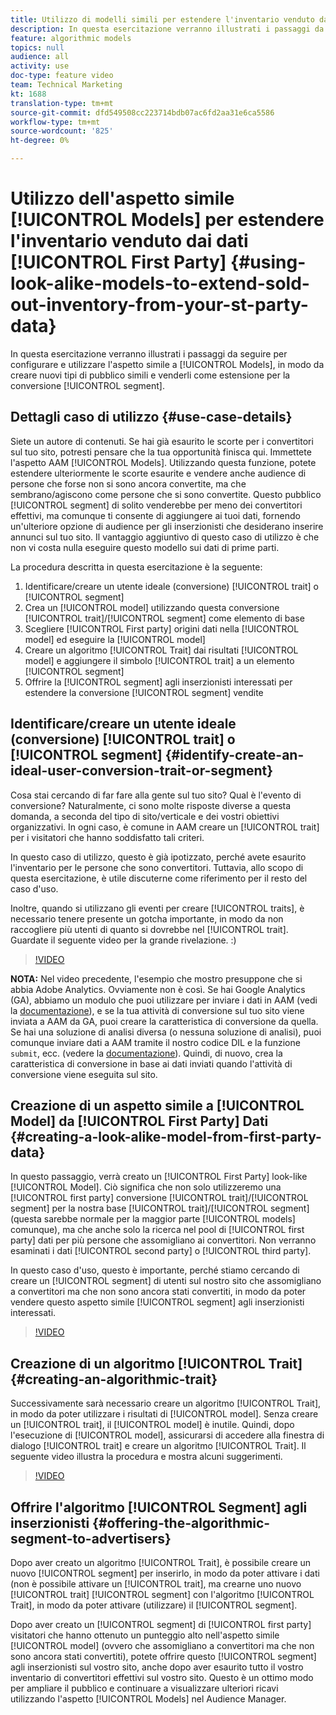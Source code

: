 ```yaml
---
title: Utilizzo di modelli simili per estendere l'inventario venduto dai dati di prime parti
description: In questa esercitazione verranno illustrati i passaggi da seguire per configurare e utilizzare modelli simili a quelli disponibili, in modo da creare nuovi tipi di pubblico simili e venderli come estensione per il segmento di conversione.
feature: algorithmic models
topics: null
audience: all
activity: use
doc-type: feature video
team: Technical Marketing
kt: 1688
translation-type: tm+mt
source-git-commit: dfd549508cc223714bdb07ac6fd2aa31e6ca5586
workflow-type: tm+mt
source-wordcount: '825'
ht-degree: 0%

---
```



# Utilizzo dell&#39;aspetto simile [!UICONTROL Models] per estendere l&#39;inventario venduto dai dati [!UICONTROL First Party] {#using-look-alike-models-to-extend-sold-out-inventory-from-your-st-party-data}

In questa esercitazione verranno illustrati i passaggi da seguire per configurare e utilizzare l&#39;aspetto simile a [!UICONTROL Models], in modo da creare nuovi tipi di pubblico simili e venderli come estensione per la conversione [!UICONTROL segment].

## Dettagli caso di utilizzo {#use-case-details}

Siete un autore di contenuti. Se hai già esaurito le scorte per i convertitori sul tuo sito, potresti pensare che la tua opportunità finisca qui. Immettete l&#39;aspetto AAM [!UICONTROL Models]. Utilizzando questa funzione, potete estendere ulteriormente le scorte esaurite e vendere anche audience di persone che forse non si sono ancora convertite, ma che sembrano/agiscono come persone che si sono convertite. Questo pubblico [!UICONTROL segment] di solito venderebbe per meno dei convertitori effettivi, ma comunque ti consente di aggiungere ai tuoi dati, fornendo un&#39;ulteriore opzione di audience per gli inserzionisti che desiderano inserire annunci sul tuo sito. Il vantaggio aggiuntivo di questo caso di utilizzo è che non vi costa nulla eseguire questo modello sui dati di prime parti.

La procedura descritta in questa esercitazione è la seguente:

1. Identificare/creare un utente ideale (conversione) [!UICONTROL trait] o [!UICONTROL segment]
1. Crea un [!UICONTROL model] utilizzando questa conversione [!UICONTROL trait]/[!UICONTROL segment] come elemento di base
1. Scegliere [!UICONTROL First party] origini dati nella [!UICONTROL model] ed eseguire la [!UICONTROL model]
1. Creare un algoritmo [!UICONTROL Trait] dai risultati [!UICONTROL model] e aggiungere il simbolo [!UICONTROL trait] a un elemento [!UICONTROL segment]
1. Offrire la [!UICONTROL segment] agli inserzionisti interessati per estendere la conversione [!UICONTROL segment] vendite

## Identificare/creare un utente ideale (conversione) [!UICONTROL trait] o [!UICONTROL segment] {#identify-create-an-ideal-user-conversion-trait-or-segment}

Cosa stai cercando di far fare alla gente sul tuo sito? Qual è l&#39;evento di conversione? Naturalmente, ci sono molte risposte diverse a questa domanda, a seconda del tipo di sito/verticale e dei vostri obiettivi organizzativi. In ogni caso, è comune in AAM creare un [!UICONTROL trait] per i visitatori che hanno soddisfatto tali criteri.

In questo caso di utilizzo, questo è già ipotizzato, perché avete esaurito l&#39;inventario per le persone che sono convertitori. Tuttavia, allo scopo di questa esercitazione, è utile discuterne come riferimento per il resto del caso d&#39;uso.

Inoltre, quando si utilizzano gli eventi per creare [!UICONTROL traits], è necessario tenere presente un gotcha importante, in modo da non raccogliere più utenti di quanto si dovrebbe nel [!UICONTROL trait]. Guardate il seguente video per la grande rivelazione. :)

>[!VIDEO](https://video.tv.adobe.com/v/23431/?quality=12)

**NOTA:** Nel video precedente, l&#39;esempio che mostro presuppone che si abbia  Adobe Analytics. Ovviamente non è così. Se hai Google Analytics (GA), abbiamo un modulo che puoi utilizzare per inviare i dati in AAM (vedi la [documentazione](https://marketing.adobe.com/resources/help/en_US/aam/dil-google-universal-analytics.html)), e se la tua attività di conversione sul tuo sito viene inviata a AAM da GA, puoi creare la caratteristica di conversione da quella. Se hai una soluzione di analisi diversa (o nessuna soluzione di analisi), puoi comunque inviare dati a AAM tramite il nostro codice DIL e la funzione `submit`, ecc. (vedere la [documentazione](https://marketing.adobe.com/resources/help/en_US/aam/c_dil.html)). Quindi, di nuovo, crea la caratteristica di conversione in base ai dati inviati quando l&#39;attività di conversione viene eseguita sul sito.

## Creazione di un aspetto simile a [!UICONTROL Model] da [!UICONTROL First Party] Dati {#creating-a-look-alike-model-from-first-party-data}

In questo passaggio, verrà creato un [!UICONTROL First Party] look-like [!UICONTROL Model]. Ciò significa che non solo utilizzeremo una [!UICONTROL first party] conversione [!UICONTROL trait]/[!UICONTROL segment] per la nostra base [!UICONTROL trait]/[!UICONTROL segment] (questa sarebbe normale per la maggior parte [!UICONTROL models] comunque), ma che anche solo la ricerca nel pool di [!UICONTROL first party] dati per più persone che assomigliano ai convertitori. Non verranno esaminati i dati [!UICONTROL second party] o [!UICONTROL third party].

In questo caso d&#39;uso, questo è importante, perché stiamo cercando di creare un [!UICONTROL segment] di utenti sul nostro sito che assomigliano a convertitori ma che non sono ancora stati convertiti, in modo da poter vendere questo aspetto simile [!UICONTROL segment] agli inserzionisti interessati.

>[!VIDEO](https://video.tv.adobe.com/v/23504/?quality-12)

## Creazione di un algoritmo [!UICONTROL Trait] {#creating-an-algorithmic-trait}

Successivamente sarà necessario creare un algoritmo [!UICONTROL Trait], in modo da poter utilizzare i risultati di [!UICONTROL model]. Senza creare un [!UICONTROL trait], il [!UICONTROL model] è inutile. Quindi, dopo l&#39;esecuzione di [!UICONTROL model], assicurarsi di accedere alla finestra di dialogo [!UICONTROL trait] e creare un algoritmo [!UICONTROL Trait]. Il seguente video illustra la procedura e mostra alcuni suggerimenti.

>[!VIDEO](https://video.tv.adobe.com/v/23523/?quality=12)

## Offrire l&#39;algoritmo [!UICONTROL Segment] agli inserzionisti {#offering-the-algorithmic-segment-to-advertisers}

Dopo aver creato un algoritmo [!UICONTROL Trait], è possibile creare un nuovo [!UICONTROL segment] per inserirlo, in modo da poter attivare i dati (non è possibile attivare un [!UICONTROL trait], ma crearne uno nuovo [!UICONTROL trait] [!UICONTROL segment] con l&#39;algoritmo [!UICONTROL Trait], in modo da poter attivare (utilizzare) il [!UICONTROL segment].

Dopo aver creato un [!UICONTROL segment] di [!UICONTROL first party] visitatori che hanno ottenuto un punteggio alto nell&#39;aspetto simile [!UICONTROL model] (ovvero che assomigliano a convertitori ma che non sono ancora stati convertiti), potete offrire questo [!UICONTROL segment] agli inserzionisti sul vostro sito, anche dopo aver esaurito tutto il vostro inventario di convertitori effettivi sul vostro sito. Questo è un ottimo modo per ampliare il pubblico e continuare a visualizzare ulteriori ricavi utilizzando l&#39;aspetto [!UICONTROL Models] nel  Audience Manager.
